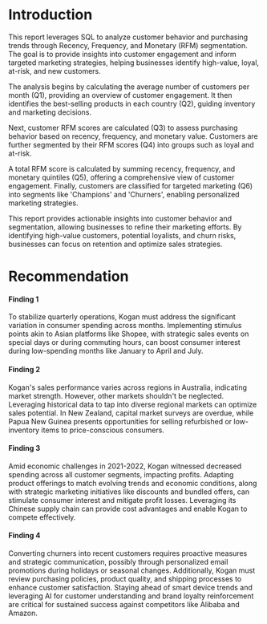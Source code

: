 # Introduction

This report leverages SQL to analyze customer behavior and purchasing trends through Recency, Frequency, and Monetary (RFM) segmentation. The goal is to provide insights into customer engagement and inform targeted marketing strategies, helping businesses identify high-value, loyal, at-risk, and new customers.

The analysis begins by calculating the average number of customers per month (Q1), providing an overview of customer engagement. It then identifies the best-selling products in each country (Q2), guiding inventory and marketing decisions.

Next, customer RFM scores are calculated (Q3) to assess purchasing behavior based on recency, frequency, and monetary value. Customers are further segmented by their RFM scores (Q4) into groups such as loyal and at-risk.

A total RFM score is calculated by summing recency, frequency, and monetary quintiles (Q5), offering a comprehensive view of customer engagement. Finally, customers are classified for targeted marketing (Q6) into segments like 'Champions' and 'Churners', enabling personalized marketing strategies.

This report provides actionable insights into customer behavior and segmentation, allowing businesses to refine their marketing efforts. By identifying high-value customers, potential loyalists, and churn risks, businesses can focus on retention and optimize sales strategies.


# Recommendation
#### **Finding 1**
To stabilize quarterly operations, Kogan must address the significant variation in consumer spending across months. Implementing stimulus points akin to Asian platforms like Shopee, with strategic sales events on special days or during commuting hours, can boost consumer interest during low-spending months like January to April and July.

#### **Finding 2**
Kogan's sales performance varies across regions in Australia, indicating market strength. However, other markets shouldn't be neglected. Leveraging historical data to tap into diverse regional markets can optimize sales potential. In New Zealand, capital market surveys are overdue, while Papua New Guinea presents opportunities for selling refurbished or low-inventory items to price-conscious consumers.

#### **Finding 3**
Amid economic challenges in 2021-2022, Kogan witnessed decreased spending across all customer segments, impacting profits. Adapting product offerings to match evolving trends and economic conditions, along with strategic marketing initiatives like discounts and bundled offers, can stimulate consumer interest and mitigate profit losses. Leveraging its Chinese supply chain can provide cost advantages and enable Kogan to compete effectively.

#### **Finding 4** 
Converting churners into recent customers requires proactive measures and strategic communication, possibly through personalized email promotions during holidays or seasonal changes. Additionally, Kogan must review purchasing policies, product quality, and shipping processes to enhance customer satisfaction. Staying ahead of smart device trends and leveraging AI for customer understanding and brand loyalty reinforcement are critical for sustained success against competitors like Alibaba and Amazon.
